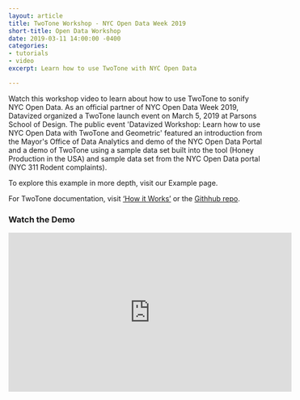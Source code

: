 ```yaml
---
layout: article
title: TwoTone Workshop - NYC Open Data Week 2019
short-title: Open Data Workshop
date: 2019-03-11 14:00:00 -0400
categories:
- tutorials
- video
excerpt: Learn how to use TwoTone with NYC Open Data

---
```

Watch this workshop video to learn about how to use TwoTone to sonify NYC Open Data. As an official partner of NYC Open Data Week 2019, Datavized organized a TwoTone launch event on March 5, 2019 at Parsons School of Design.  The public event 'Datavized Workshop: Learn how to use NYC Open Data with TwoTone and Geometric' featured an introduction from the Mayor's Office of Data Analytics and demo of the NYC Open Data Portal and a demo of TwoTone using a sample data set built into the tool (Honey Production in the USA) and sample data set from the NYC Open Data portal (NYC 311 Rodent complaints).

To explore this example in more depth, visit our Example page.

For TwoTone documentation, visit [‘How it Works’](https://twotone.io/how-it-works/ "How it Works") or the [Githhub repo](https://github.com/datavized/twotone "TwoTone Github Repo").

### Watch the Demo

<iframe width="560" height="315" src="https://www.youtube.com/embed/o5kQmydGM58" frameborder="0" allow="accelerometer; autoplay; encrypted-media; gyroscope; picture-in-picture" allowfullscreen></iframe>